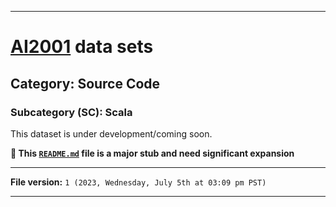 
***

# [AI2001](https://github.com/seanpm2001/AI2001/) data sets

## Category: Source Code

### Subcategory (SC): Scala

This dataset is under development/coming soon.

**🌱️ This [`README.md`](/README.md) file is a major stub and need significant expansion**

***

**File version:** `1 (2023, Wednesday, July 5th at 03:09 pm PST)`

***
